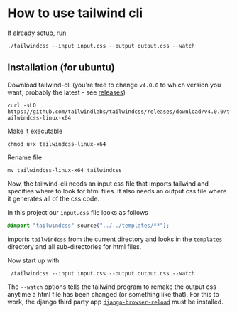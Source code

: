 # How to use tailwind cli

If already setup, run

`./tailwindcss --input input.css --output output.css --watch`

## Installation (for ubuntu)

Download tailwind-cli (you're free to change `v4.0.0` to which version you want, probably the latest - see [releases](https://github.com/tailwindlabs/tailwindcss/releases/))

`curl -sLO https://github.com/tailwindlabs/tailwindcss/releases/download/v4.0.0/tailwindcss-linux-x64`

Make it executable

`chmod u+x tailwindcss-linux-x64`

Rename file

`mv tailwindcss-linux-x64 tailwindcss`

Now, the tailwind-cli needs an input css file that imports tailwind and specifies where to look for html files. It also needs an output css file where it generates all of the css code.

In this project our `input.css` file looks as follows

```css
@import "tailwindcss" source("../../templates/**");
```

imports `tailwindcss` from the current directory and looks in the `templates` directory and all sub-directories for html files.

Now start up with

`./tailwindcss --input input.css --output output.css --watch`

The `--watch` options tells the tailwind program to remake the output css anytime a html file has been changed (or something like that). For this to work, the django third party app [`django-browser-reload`](https://github.com/adamchainz/django-browser-reload) must be installed.
